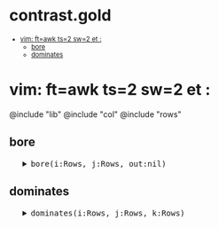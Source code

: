 #  contrast.gold

<small>

- [vim: ft=awk ts=2 sw=2 et :](#vim-ftawk-ts2-sw2-et-)
  - [bore](#bore)
  - [dominates](#dominates)

</small>



# vim: ft=awk ts=2 sw=2 et :

@include "lib"
@include "col"
@include "rows"

## bore

<ul><details><summary><tt>bore(i:Rows, j:Rows, out:nil)</tt></summary>

```awk
function bore(i:Rows,j:Rows,out:nil,      I,J,c,v,b,r,n,s) {
  I = length(i.rows)
  J = length(j.rows)
  List(out)
  for(c in i.xs)
    for(v in i.cols[c].seen) {
      b = i.cols[c].seen[v]
      r = (v in j.cols[c].seen) ? j.cols[c].seen[v] : 0
      b = b/I
      r = r/J
      s = b^2/(b + r + 1E-32) 
      if (b > r) {
        n++
        out[n].str = c" = "v" : "int(100*s)
        out[n].col = c
        out[n].val = v
        out[n].y   = s }}
  keysort(out,"y") }
```

</details></ul>

## dominates

<ul><details><summary><tt>dominates(i:Rows, j:Rows, k:Rows)</tt></summary>

```awk
function dominates(i:Rows,j:Rows,k:Rows,      w,n,c,a,b,s1,s2) {
  n = length(i.ys)
  for(c in i.ys) {
    w   = k.cols[c].w
    a   = i.cols[c].mu
    b   = j.cols[c].mu
    a   = NumNorm(k.cols[c], a)
    b   = NumNorm(k.cols[c], b)
    s1 -= Gold.e^(w*(a-b)/n)
    s2 -= Gold.e^(w*(b-a)/n)
  }
  return s1/n <= s2/n }
```

</details></ul>
